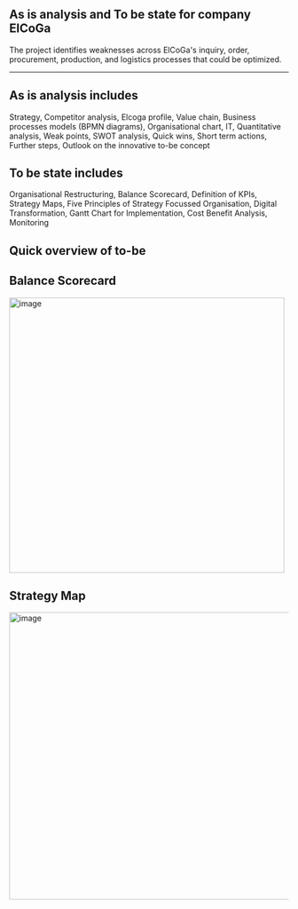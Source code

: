 **As is analysis and To be state for company ElCoGa**
--------------------------------------------------------------------------------------------------------------------------------------------------------------------
The project identifies weaknesses across ElCoGa's inquiry, order, procurement, production, and logistics processes that could be optimized.

--------------------------------------------------------------------------------------------------------------------------------------------------------------------
**As is analysis includes**
----------------------------------------------------------------------------------------------------------------------------------------------------------------------
Strategy,
Competitor analysis,
Elcoga profile,
Value chain,
Business processes models (BPMN diagrams), 
Organisational chart,
IT,
Quantitative analysis,
Weak points, SWOT analysis,
Quick wins,
Short term actions,
Further steps, Outlook on the innovative to-be concept

**To be state includes**
-----------------------------------------------------------------------------------------------------------------------------------------------------------------------
Organisational Restructuring,
Balance Scorecard, Definition of KPIs,
Strategy Maps,
Five Principles of Strategy Focussed Organisation,
Digital Transformation,
Gantt Chart for Implementation,
Cost Benefit Analysis,
Monitoring

 **Quick overview of to-be**
 ---------------------------------------------------------------------------------------------------------------------------------------------------------------------
**Balance Scorecard**
 ---------------------------------------------------------------------------------------------------------------------------------------------------------------------
<img width="496" alt="image" src="https://github.com/user-attachments/assets/74afe664-2e27-4be6-95c8-9a927569614e" />

**Strategy Map**
-------------------------------------------------------------------------------------------------------------------------------------------------------------------------
<img width="518" alt="image" src="https://github.com/user-attachments/assets/ab5abe65-5b4f-42e7-90ce-dc296ab01f89" />




